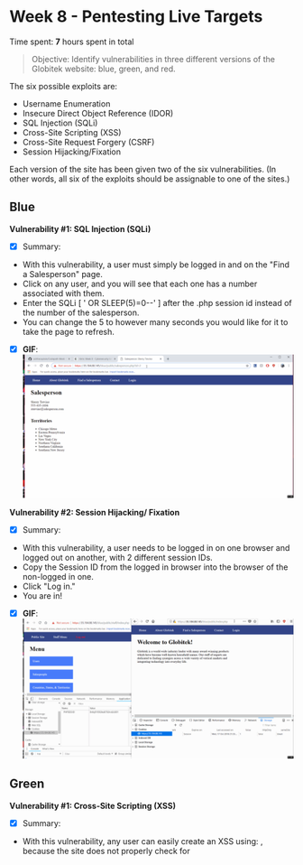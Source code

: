 # Week 8 - Pentesting Live Targets

Time spent: **7** hours spent in total

> Objective: Identify vulnerabilities in three different versions of the Globitek website: blue, green, and red.

The six possible exploits are:
* Username Enumeration
* Insecure Direct Object Reference (IDOR)
* SQL Injection (SQLi)
* Cross-Site Scripting (XSS)
* Cross-Site Request Forgery (CSRF)
* Session Hijacking/Fixation

Each version of the site has been given two of the six vulnerabilities. (In other words, all six of the exploits should be assignable to one of the sites.)

## Blue

**Vulnerability #1: SQL Injection (SQLi)**
- [x] Summary:
- With this vulnerability, a user must simply be logged in and on the "Find a Salesperson" page.
- Click on any user, and you will see that each one has a number associated with them.
- Enter the SQLi [ ' OR SLEEP(5)=0--' ] after the .php session id instead of the number of the salesperson. 
- You can change the 5 to however many seconds you would like for it to take the page to refresh.
- [x] **GIF**:
![](https://github.com/caitthecaptain/Codepath-Week-8/blob/master/sqlinjection.gif)


**Vulnerability #2: Session Hijacking/ Fixation**
- [x] Summary: 
- With this vulnerability, a user needs to be logged in on one browser and logged out on another, with 2 different session IDs.
- Copy the Session ID from the logged in browser into the browser of the non-logged in one.
- Click "Log in."
- You are in!
- [x] **GIF**:
![](https://github.com/caitthecaptain/Codepath-Week-8/blob/master/sessionhijack.gif)



## Green

**Vulnerability #1: Cross-Site Scripting (XSS)**
- [x] Summary: 
- With this vulnerability, any user can easily create an XSS using: <script>alert("write whatever you want")</script> , because the site does not properly check for <script> tags.
- Log in on one browser, go to the "contact us" page, enter a name/email/XSS. Submit.
- Go to the other browser, click "log in," then click on "Feedback." The XSS will execute.
- [x] **GIF**:
![](https://github.com/caitthecaptain/Codepath-Week-8/blob/master/xss.gif)

**Vulnerability #2: Username Enumeration**
- [x] Summary: 
- With this vulnerability, anyone can easily see whether or not a username exists.
- If the username does not exist, a message will appear that says, "Log in was Unsuccessful."
- However, if the username **DOES** exist, a message will appear that says, "**Log in was Unsuccessful."** in bolded letters.
- [x] **GIF**:
![](https://github.com/caitthecaptain/Codepath-Week-8/blob/master/userenumeration.gif)



## Red

**Vulnerability #1: Cross-Site Request Forgery (CSRF)**
- [x] Summary: 
- With this vulnerability, CSRF attacks against an admin are possible. 
- Log in to the site as an admin, and open an HTML file that you create.
- The CSRF attack will change the name of a person in the "Users" tab.
- [x] **GIF**:
![](https://github.com/caitthecaptain/Codepath-Week-8/blob/master/csrf.gif)
<p><img src="https://github.com/caitthecaptain/Codepath-Week-8/blob/master/csrf.html" alt="View my HTML file!"></p>



**Vulnerability #2: Insecure Direct Object Reference (IDOR)**
- [x] Summary:
- With this vulnerability, there are two salesperson accounts that are not visible to the public. 
- By logging in, we see that they have the ID numbers of 10 and 11.
- Go to the website (you do not have to log in) and click on "Find a Salesperson."
- Click on any of them, and replace the id # with 10 or 11 to see ones that you should not!
- [x] **GIF**:
![](https://github.com/caitthecaptain/Codepath-Week-8/blob/master/idor.gif)




## Notes

- I found the Blue vulnerabilities to be the most simple. I found both of those within one hour.
- The hardest/ most time-consuming vulnerability to find was the CSRF. I spent about two hours on that one alone.
- The Codepath hints that were given were INCREDIBLY helpful.

## Resources
- GIFs created with [LiceCap](http://www.cockos.com/licecap/)


